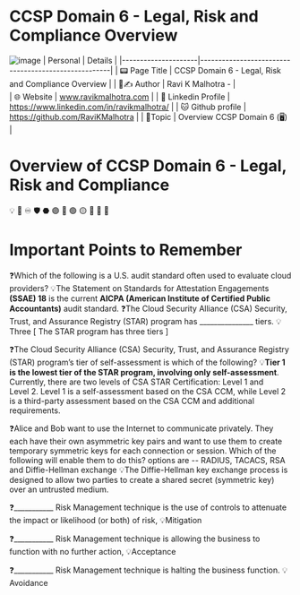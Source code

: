 # CCSP Domain 6 - Legal, Risk and Compliance Overview

 ![image](https://github.com/user-attachments/assets/da5df687-7c71-492f-ac84-3f148cb0440e)
| Personal            | Details                                             | 
|---------------------|-----------------------------------------------------|
| 📟 Page Title       | CCSP Domain 6 - Legal, Risk and Compliance Overview |
|  👤✍️ Author        | Ravi K Malhotra -                                   |  
| 🌐 Website          | www.ravikmalhotra.com                              | 
| 🚀 Linkedin Profile | https://www.linkedin.com/in/ravikmalhotra/         | 
| 🐱 Github profile   | https://github.com/RaviKMalhotra                   | 
| 📜Topic             | Overview CCSP Domain 6 (🖥️)                       |

# Overview of CCSP Domain 6 - Legal, Risk and Compliance
💡 🚀 ♾️ 🛡️  ⬣  🟣   🔵  🟢  🟡  🔴   🔴   🔺 

# Important Points to Remember
❓Which of the following is a U.S. audit standard often used to evaluate cloud providers?
💡The Statement on Standards for Attestation Engagements **(SSAE) 18** is the current **AICPA (American Institute of Certified Public Accountants)** audit 
   standard.
❓The Cloud Security Alliance (CSA) Security, Trust, and Assurance Registry (STAR) program has _______________ tiers.
💡Three [ The STAR program has three tiers ]

❓The Cloud Security Alliance (CSA) Security, Trust, and Assurance Registry (STAR) program’s tier of self-assessment is which of the following?
💡**Tier 1 is the lowest tier of the STAR program, involving only self-assessment**. Currently, there are two levels of CSA STAR Certification: Level 1 and   
  Level 2. Level 1 is a self-assessment based on the CSA CCM, while Level 2 is a third-party assessment based on the CSA CCM and additional requirements.

❓Alice and Bob want to use the Internet to communicate privately. They each have their own asymmetric key pairs and want to use them to create temporary 
  symmetric keys for each connection or session. Which of the following will enable them to do this?
  options are -- RADIUS, TACACS, RSA and Diffie-Hellman exchange
💡The Diffie-Hellman key exchange process is designed to allow two parties to create a shared secret (symmetric key) over an untrusted medium.

❓___________ Risk Management technique is the use of controls to attenuate the impact or likelihood (or both) of risk, 
💡Mitigation

❓___________ Risk Management technique is allowing the business to function with no further action, 
💡Acceptance

❓___________ Risk Management technique is halting the business function.
💡Avoidance

